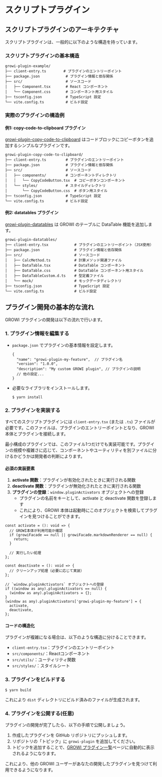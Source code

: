 # スクリプトプラグイン

## スクリプトプラグインのアーキテクチャ

スクリプトプラグインは、一般的に以下のような構造を持っています。

### スクリプトプラグインの基本構造

```
growi-plugin-example/
├── client-entry.ts        # プラグインのエントリーポイント
├── package.json            # プラグイン情報と依存関係
├── src/                    # ソースコード
│   ├── Component.tsx       # React コンポーネント
│   └── Component.css       # コンポーネント用スタイル
├── tsconfig.json           # TypeScript 設定
└── vite.config.ts          # ビルド設定
```

### 実際のプラグインの構造例

#### 例1: copy-code-to-clipboard プラグイン

[growi-plugin-copy-code-to-clipboard](https://github.com/growilabs/growi-plugin-copy-code-to-clipboard) はコードブロックにコピーボタンを追加するシンプルなプラグインです。

```
growi-plugin-copy-code-to-clipboard/
├── client-entry.ts         # プラグインのエントリーポイント
├── package.json            # プラグイン情報と依存関係
├── src/                    # ソースコード
│   ├── components/         # コンポーネントディレクトリ
│   │   └── CopyCodeButton.tsx  # コピーボタンコンポーネント
│   └── styles/             # スタイルディレクトリ
│       └── CopyCodeButton.css  # ボタン用スタイル
├── tsconfig.json           # TypeScript 設定
└── vite.config.ts          # ビルド設定
```

#### 例2: datatables プラグイン

[growi-plugin-datatables](https://github.com/growilabs/growi-plugin-datatables) は GROWI のテーブルに DataTable 機能を追加します。

```
growi-plugin-datatables/
├── client-entry.tsx            # プラグインのエントリーポイント（JSX使用）
├── package.json                # プラグイン情報と依存関係
├── src/                        # ソースコード
│   ├── CalcMethod.ts           # 計算メソッド関連ファイル
│   ├── DataTable.tsx           # DataTable コンポーネント
│   ├── DataTable.css           # DataTable コンポーネント用スタイル
│   ├── DataTableCustom.d.ts    # 型定義ファイル
│   └── mock/                   # モックデータディレクトリ
├── tsconfig.json               # TypeScript 設定
└── vite.config.ts              # ビルド設定
```

## プラグイン開発の基本的な流れ

GROWI プラグインの開発は以下の流れで行います。

### 1. プラグイン情報を編集する

- `package.json` でプラグインの基本情報を設定します。

    ```
    {
      "name": "growi-plugin-my-feature",  // プラグイン名
      "version": "1.0.0",
      "description": "My custom GROWI plugin", // プラグインの説明
      // 他の設定...
    }
    ```

- 必要なライブラリをインストールします。

    ```
    $ yarn install
    ```

### 2. プラグインを実装する

すべてのスクリプトプラグインには `client-entry.tsx` (または `.ts`) ファイルが必要です。このファイルは、プラグインのエントリーポイントとなり、GROWI本体とプラグインを接続します。

最小構成のプラグインでは、このファイル1つだけでも実装可能です。プラグインの規模や複雑さに応じて、コンポーネントやユーティリティを別ファイルに分けるかどうかは開発者の判断によります。

#### 必須の実装要素

1. **activate 関数**：プラグインが有効化されたときに実行される関数
2. **deactivate 関数**：プラグインが無効化されたときに実行される関数
3. **プラグインの登録**：`window.pluginActivators` オブジェクトへの登録
    - プラグインの名前をキーとして、activate と deactivate 関数を登録します
    - これにより、GROWI 本体は起動時にこのオブジェクトを検索してプラグインを見つけることができます。

```
const activate = (): void => {
  // GROWI本体が利用可能か確認
  if (growiFacade == null || growiFacade.markdownRenderer == null) {
    return;
  }

  // 実行したい処理
};

const deactivate = (): void => {
  // クリーンアップ処理（必要に応じて実装）
};

// `window.pluginActivators` オブジェクトへの登録
if ((window as any).pluginActivators == null) {
  (window as any).pluginActivators = {};
}
(window as any).pluginActivators['growi-plugin-my-feature'] = {
  activate,
  deactivate,
};
```

#### コードの構造化

プラグインが複雑になる場合は、以下のような構造に分けることできます。

- `client-entry.tsx`：プラグインのエントリーポイント
- `src/components/`：Reactコンポーネント
- `src/utils/`：ユーティリティ関数
- `src/styles/`：スタイルシート


### 3. プラグインをビルドする

```
$ yarn build
```

これにより `dist` ディレクトリにビルド済みのファイルが生成されます。

### 4. プラグインを公開する(任意)

プラグインの開発が完了したら、以下の手順で公開しましょう。

1. 作成したプラグインを GitHub リポジトリにプッシュします。
2. リポジトリの「トピック」に `growi-plugin` を追加してください。
3. トピックを追加することで、[GROWI プラグイン一覧](https://growi.org/plugins)ページに自動的に表示されるようになります。

これにより、他の GROWI ユーザーがあなたの開発したプラグインを見つけて利用できるようになります。
